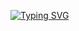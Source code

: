 [![Typing SVG](https://readme-typing-svg.herokuapp.com?font=Astigmatic&duration=2500&color=35FEFFA1&background=CAFF8600&center=true&vCenter=true&lines=Bem+Vindo+ao+meu+reposit%C3%B3rio!!+;Nada+demais...%F0%9F%A4%B7%E2%80%8D%E2%99%82%EF%B8%8F;...+S%C3%B3+estudando+...%F0%9F%91%A8%E2%80%8D%F0%9F%92%BB)](https://git.io/typing-svg)
